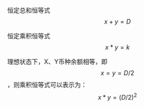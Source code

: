恒定总和恒等式    $$x + y = D$$

恒定乘积恒等式    $$x * y = k$$

理想状态下，X、Y币种余额相等，即 $$x = y = D / 2$$ ，则乘积恒等式可以表示为：$$x * y = (D / 2)^2$$

